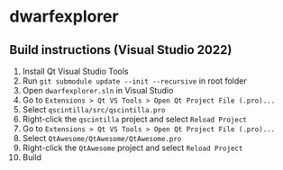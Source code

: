 # dwarfexplorer
 
## Build instructions (Visual Studio 2022)
1. Install Qt Visual Studio Tools
2. Run `git submodule update --init --recursive` in root folder
3. Open `dwarfexplorer.sln` in Visual Studio
4. Go to `Extensions > Qt VS Tools > Open Qt Project File (.pro)...`
5. Select `qscintilla/src/qscintilla.pro`
6. Right-click the `qscintilla` project and select `Reload Project`
7. Go to `Extensions > Qt VS Tools > Open Qt Project File (.pro)...`
8. Select `QtAwesome/QtAwesome/QtAwesome.pro`
9. Right-click the `QtAwesome` project and select `Reload Project`
10. Build
